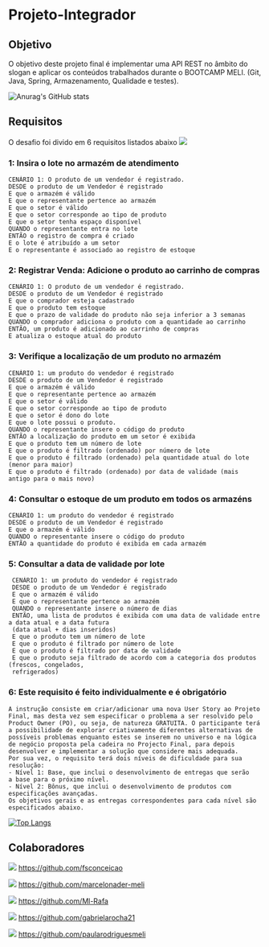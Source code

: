 # Projeto-Integrador

## Objetivo
O objetivo deste projeto final é implementar uma API REST no âmbito do slogan e aplicar
os conteúdos trabalhados durante o BOOTCAMP MELI. (Git, Java, Spring, Armazenamento,
Qualidade e testes).

![Anurag's GitHub stats](https://github-readme-stats.vercel.app/api?username=Ml-Rafa&show_icons=true&theme=radical)



## Requisitos

O desafio foi divido em 6 requisitos listados abaixo <img src="https://img.icons8.com/office/16/000000/menu--v1.png"/>

### 1: Insira o lote no armazém de atendimento

    CENÁRIO 1: O produto de um vendedor é registrado.
    DESDE o produto de um Vendedor é registrado
    E que o armazém é válido
    E que o representante pertence ao armazém
    E que o setor é válido
    E que o setor corresponde ao tipo de produto
    E que o setor tenha espaço disponível
    QUANDO o representante entra no lote
    ENTÃO o registro de compra é criado
    E o lote é atribuído a um setor
    E o representante é associado ao registro de estoque
    
### 2: Registrar Venda: Adicione o produto ao carrinho de compras

    CENÁRIO 1: O produto de um vendedor é registrado.
    DESDE o produto de um Vendedor é registrado
    E que o comprador esteja cadastrado
    E que o produto tem estoque
    E que o prazo de validade do produto não seja inferior a 3 semanas
    QUANDO o comprador adiciona o produto com a quantidade ao carrinho
    ENTÃO, um produto é adicionado ao carrinho de compras
    E atualiza o estoque atual do produto
    
### 3: Verifique a localização de um produto no armazém

    CENÁRIO 1: um produto do vendedor é registrado
    DESDE o produto de um Vendedor é registrado
    E que o armazém é válido
    E que o representante pertence ao armazém
    E que o setor é válido
    E que o setor corresponde ao tipo de produto
    E que o setor é dono do lote
    E que o lote possui o produto.
    QUANDO o representante insere o código do produto
    ENTÃO a localização do produto em um setor é exibida
    E que o produto tem um número de lote
    E que o produto é filtrado (ordenado) por número de lote
    E que o produto é filtrado (ordenado) pela quantidade atual do lote (menor para maior)
    E que o produto é filtrado (ordenado) por data de validade (mais antigo para o mais novo)
    
### 4: Consultar o estoque de um produto em todos os armazéns

    CENÁRIO 1: um produto do vendedor é registrado
    DESDE o produto de um Vendedor é registrado
    E que o armazém é válido
    QUANDO o representante insere o código do produto
    ENTÃO a quantidade do produto é exibida em cada armazém     

### 5: Consultar a data de validade por lote
  
     CENÁRIO 1: um produto do vendedor é registrado
     DESDE o produto de um Vendedor é registrado
     E que o armazém é válido
     E que o representante pertence ao armazém
     QUANDO o representante insere o número de dias
     ENTÃO, uma lista de produtos é exibida com uma data de validade entre a data atual e a data futura
     (data atual + dias inseridos)
     E que o produto tem um número de lote
     E que o produto é filtrado por número de lote
     E que o produto é filtrado por data de validade
     E que o produto seja filtrado de acordo com a categoria dos produtos (frescos, congelados,
     refrigerados)
    
### 6: Este requisito é feito individualmente e é obrigatório

    A instrução consiste em criar/adicionar uma nova User Story ao Projeto
    Final, mas desta vez sem especificar o problema a ser resolvido pelo
    Product Owner (PO), ou seja, de natureza GRATUITA. O participante terá
    a possibilidade de explorar criativamente diferentes alternativas de
    possíveis problemas enquanto estes se inserem no universo e na lógica
    de negócio proposta pela cadeira no Projecto Final, para depois
    desenvolver e implementar a solução que considere mais adequada.
    Por sua vez, o requisito terá dois níveis de dificuldade para sua
    resolução:
    - Nível 1: Base, que inclui o desenvolvimento de entregas que serão
    a base para o próximo nível.
    - Nível 2: Bônus, que inclui o desenvolvimento de produtos com
    especificações avançadas.
    Os objetivos gerais e as entregas correspondentes para cada nível são
    especificados abaixo.
    
 [![Top Langs](https://github-readme-stats.vercel.app/api/top-langs/?username=Ml-Rafa&layout=compact)](https://github.com/Ml-Rafa/github-readme-stats)
    
 ## Colaboradores 
 
 <img src="https://img.icons8.com/office/50/000000/user-male.png"/> https://github.com/fsconceicao
 
 <img src="https://img.icons8.com/office/50/000000/user-male.png"/> https://github.com/marcelonader-meli
 
 <img src="https://img.icons8.com/office/50/000000/user-male.png"/> https://github.com/Ml-Rafa
 
 <img src="https://img.icons8.com/office/50/000000/user-female.png"/> https://github.com/gabrielarocha21
 
 <img src="https://img.icons8.com/office/50/000000/user-female.png"/> https://github.com/paularodriguesmeli
 





